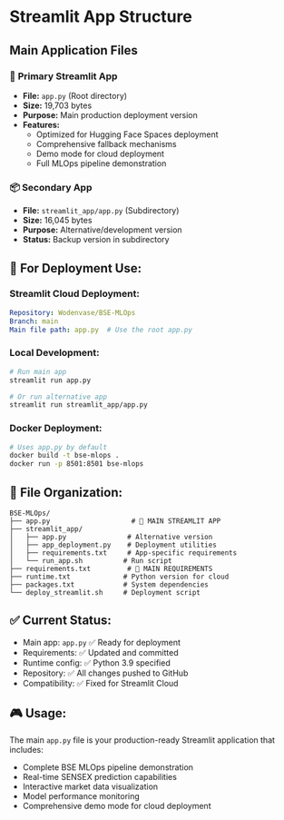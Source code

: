 # Streamlit App Structure

## Main Application Files

### 🎯 **Primary Streamlit App**
- **File:** `app.py` (Root directory)
- **Size:** 19,703 bytes
- **Purpose:** Main production deployment version
- **Features:**
  - Optimized for Hugging Face Spaces deployment
  - Comprehensive fallback mechanisms
  - Demo mode for cloud deployment
  - Full MLOps pipeline demonstration

### 📦 **Secondary App** 
- **File:** `streamlit_app/app.py` (Subdirectory)
- **Size:** 16,045 bytes
- **Purpose:** Alternative/development version
- **Status:** Backup version in subdirectory

## 🚀 **For Deployment Use:**

### **Streamlit Cloud Deployment:**
```yaml
Repository: Wodenvase/BSE-MLOps
Branch: main
Main file path: app.py  # Use the root app.py
```

### **Local Development:**
```bash
# Run main app
streamlit run app.py

# Or run alternative app
streamlit run streamlit_app/app.py
```

### **Docker Deployment:**
```bash
# Uses app.py by default
docker build -t bse-mlops .
docker run -p 8501:8501 bse-mlops
```

## 📁 **File Organization:**

```
BSE-MLOps/
├── app.py                    # 🎯 MAIN STREAMLIT APP
├── streamlit_app/
│   ├── app.py               # Alternative version
│   ├── app_deployment.py    # Deployment utilities
│   ├── requirements.txt     # App-specific requirements
│   └── run_app.sh          # Run script
├── requirements.txt         # 🎯 MAIN REQUIREMENTS
├── runtime.txt             # Python version for cloud
├── packages.txt            # System dependencies
└── deploy_streamlit.sh     # Deployment script
```

## ✅ **Current Status:**
- Main app: `app.py` ✅ Ready for deployment
- Requirements: ✅ Updated and committed
- Runtime config: ✅ Python 3.9 specified
- Repository: ✅ All changes pushed to GitHub
- Compatibility: ✅ Fixed for Streamlit Cloud

## 🎮 **Usage:**
The main `app.py` file is your production-ready Streamlit application that includes:
- Complete BSE MLOps pipeline demonstration
- Real-time SENSEX prediction capabilities
- Interactive market data visualization
- Model performance monitoring
- Comprehensive demo mode for cloud deployment

